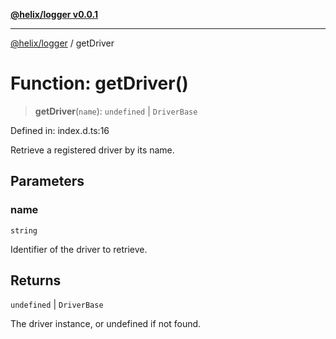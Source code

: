 [**@helix/logger v0.0.1**](../README.md)

---

[@helix/logger](../globals.md) / getDriver

# Function: getDriver()

> **getDriver**(`name`): `undefined` \| `DriverBase`

Defined in: index.d.ts:16

Retrieve a registered driver by its name.

## Parameters

### name

`string`

Identifier of the driver to retrieve.

## Returns

`undefined` \| `DriverBase`

The driver instance, or undefined if not found.
